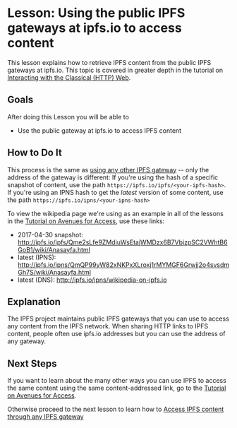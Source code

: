 # Lesson: Using the public IPFS gateways at ipfs.io to access content

This lesson explains how to retrieve IPFS content from the public IPFS gateways at ipfs.io. This topic is covered in greater depth in the tutorial on [Interacting with the Classical (HTTP) Web](/classical-web/README.md).

## Goals

After doing this Lesson you will be able to  
* Use the public gateway at ipfs.io to access IPFS content

## How to Do It

This process is the same as [using any other IPFS gateway](/classical-web/lessons/other-gateways.md) -- only the address of the gateway is different: If you're using the hash of a specific snapshot of content, use the path `https://ipfs.io/ipfs/<your-ipfs-hash>`. If you're using an IPNS hash to get the _latest_ version of some content, use the path `https://ipfs.io/ipns/<your-ipns-hash>`

To view the wikipedia page we're using as an example in all of the lessons in the [Tutorial on Avenues for Access](/avenues-for-access/), use these links:

- 2017-04-30 snapshot: http://ipfs.io/ipfs/Qme2sLfe9ZMdiuWsEtajWMDzx6B7VbjzpSC2VWhtB6GoB1/wiki/Anasayfa.html
- latest (IPNS): http://ipfs.io/ipns/QmQP99yW82xNKPxXLroxj1rMYMGF6Grwjj2o4svsdmGh7S/wiki/Anasayfa.html
- latest (DNS): http://ipfs.io/ipns/wikipedia-on-ipfs.io

## Explanation

The IPFS project maintains public IPFS gateways that you can use to access any content from the IPFS network. When sharing HTTP links to IPFS content, people often use ipfs.io addresses but you can use the address of any gateway.

## Next Steps

If you want to learn about the many other ways you can use IPFS to access the same content using the same content-addressed link, go to the [Tutorial on Avenues for Access](/avenues-for-access/).

Otherwise proceed to the next lesson to learn how to [Access IPFS content through any IPFS gateway](/classical-web/lessons/other-gateways.md)
